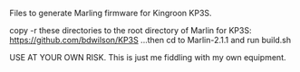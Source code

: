 Files to generate Marling firmware for Kingroon KP3S.

copy -r these directories to the root directory of Marlin for KP3S:
  https://github.com/bdwilson/KP3S
...then cd to Marlin-2.1.1 and run build.sh

USE AT YOUR OWN RISK. This is just me fiddling with my own equipment.
